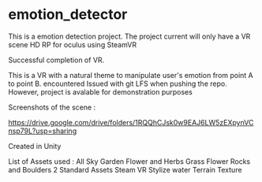 # emotion_detector
This is a emotion detection project. The project current will only have a VR scene HD RP for oculus using SteamVR 

Successful completion of VR. 

This is a VR with a natural theme to manipulate user's emotion from point A to point B. 
encountered Issued with git LFS when pushing the repo. However, project is avalable for demonstration purposes

Screenshots of the scene :

https://drive.google.com/drive/folders/1RQQhCJsk0w9EAJ6LW5zEXpynVCnsp79L?usp=sharing

Created in Unity 

List of Assets used :
All Sky 
Garden Flower and Herbs 
Grass Flower
Rocks and Boulders 2
Standard Assets 
Steam VR
Stylize water
Terrain Texture

